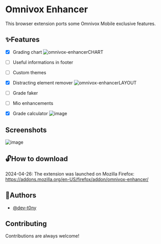 # Omnivox Enhancer

This browser extension ports some Omnivox Mobile exclusive features.
## ✨Features

- [X] Grading chart
![omnivox-enhancerCHART](https://github.com/dev-t0ny/omnivox-enhancer/assets/79669121/1dd69007-6ede-4c70-ad05-467b3c03be6e)

- [ ] Useful informations in footer
- [ ] Custom themes
- [X] Distracting element remover
![omnivox-enhancerLAYOUT](https://github.com/dev-t0ny/omnivox-enhancer/assets/79669121/df4d2d7d-f455-49c8-8795-5152d6cb08d2)
- [ ] Grade faker 
- [ ] Mio enhancements
- [X] Grade calculator
![image](https://github.com/dev-t0ny/omnivox-enhancer/assets/79669121/101d95b2-4a67-4c94-ae53-184c72c2d21b)



## Screenshots
![image](https://github.com/dev-t0ny/omnivox-enhancer/assets/79669121/4e8624d3-49a9-44c7-8475-4ca4a4301c98)





##  🔓How to download
2024-04-26: The extension was launched on Mozilla Firefox: https://addons.mozilla.org/en-US/firefox/addon/omnivox-enhancer/

## 📝Authors

- [@dev-t0ny](https://github.com/dev-t0ny)



## Contributing

Contributions are always welcome!

